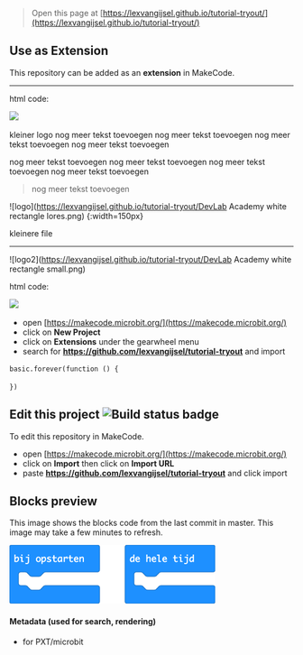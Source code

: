 
> Open this page at [https://lexvangijsel.github.io/tutorial-tryout/](https://lexvangijsel.github.io/tutorial-tryout/)

## Use as Extension

This repository can be added as an **extension** in MakeCode.

---

html code:

<img src="https://lexvangijsel.github.io/tutorial-tryout/DevLab Academy white rectangle lores.png" width="300" />

kleiner logo
nog meer tekst toevoegen
nog meer tekst toevoegen
nog meer tekst toevoegen
nog meer tekst toevoegen


nog meer tekst toevoegen
nog meer tekst toevoegen
nog meer tekst toevoegen
nog meer tekst toevoegen
> nog meer tekst toevoegen

![logo](https://lexvangijsel.github.io/tutorial-tryout/DevLab Academy white rectangle lores.png) {:width=150px}

kleinere file

---

![logo2](https://lexvangijsel.github.io/tutorial-tryout/DevLab Academy white rectangle small.png)

html code:

<img src="https://lexvangijsel.github.io/tutorial-tryout/DevLab Academy white rectangle lores.png" width="300" />

* open [https://makecode.microbit.org/](https://makecode.microbit.org/)
* click on **New Project**
* click on **Extensions** under the gearwheel menu
* search for **https://github.com/lexvangijsel/tutorial-tryout** and import

```blocks
basic.forever(function () {
	
})
```



## Edit this project ![Build status badge](https://github.com/lexvangijsel/tutorial-tryout/workflows/MakeCode/badge.svg)

To edit this repository in MakeCode.

* open [https://makecode.microbit.org/](https://makecode.microbit.org/)
* click on **Import** then click on **Import URL**
* paste **https://github.com/lexvangijsel/tutorial-tryout** and click import

## Blocks preview

This image shows the blocks code from the last commit in master.
This image may take a few minutes to refresh.

![A rendered view of the blocks](https://github.com/lexvangijsel/tutorial-tryout/raw/master/.github/makecode/blocks.png)

#### Metadata (used for search, rendering)

* for PXT/microbit
<script src="https://makecode.com/gh-pages-embed.js"></script><script>makeCodeRender("{{ site.makecode.home_url }}", "{{ site.github.owner_name }}/{{ site.github.repository_name }}");</script>
